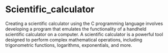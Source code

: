 # Scientific_calculator
Creating a scientific calculator using the C programming language involves developing a program that emulates the functionality of a handheld scientific calculator on a computer. A scientific calculator is a powerful tool designed to perform complex mathematical operations, including trigonometric functions, logarithms, exponentials, and more.
